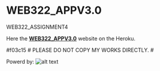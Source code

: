 # WEB322_APPV3.0
WEB322_ASSIGNMENT4

Here the **[WEB322_APPV3.0](https://cryptic-waters-33866.herokuapp.com/)** website on the Heroku.

 #f03c15 # PLEASE DO NOT COPY MY WORKS DIRECTLY. #


Powerd by: 
![alt text](https://upload.wikimedia.org/wikipedia/commons/thumb/d/d9/Node.js_logo.svg/1200px-Node.js_logo.svg.png "Logo Title Text 1")
